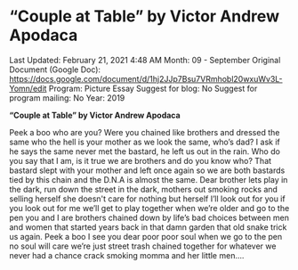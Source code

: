 # “Couple at Table” by Victor Andrew Apodaca

Last Updated: February 21, 2021 4:48 AM
Month: 09 - September
Original Document (Google Doc): https://docs.google.com/document/d/1hj2JJp7Bsu7VRmhobl20wxuWv3L-Yomn/edit
Program: Picture Essay
Suggest for blog: No
Suggest for program mailing: No
Year: 2019

**“Couple at Table” by Victor Andrew Apodaca**

Peek a boo who are you? Were you chained like brothers and dressed the same who the hell is your mother as we look the same, who’s dad? I ask if he says the same never met the bastard, he left us out in the rain. Who do you say that I am, is it true we are brothers and do you know who? That bastard slept with your mother and left once again so we are both bastards tied by this chain and the D.N.A is almost the same. Dear brother lets play in the dark, run down the street in the dark, mothers out smoking rocks and selling herself she doesn't care for nothing but herself I’ll look out for you if you look out for me we’ll get to play together when we’re older and go to the pen you and I are brothers chained down by life’s bad choices between men and women that started years back in that damn garden that old snake trick us again. Peek a boo I see you dear poor poor soul when we go to the pen no soul will care we’re just street trash chained together for whatever we never had a chance crack smoking momma and her little men….